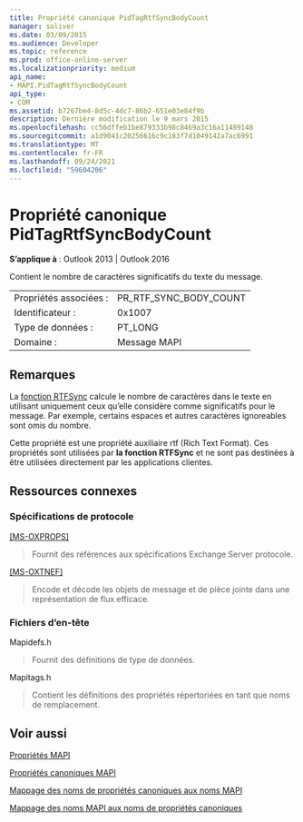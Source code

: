 ```yaml
---
title: Propriété canonique PidTagRtfSyncBodyCount
manager: soliver
ms.date: 03/09/2015
ms.audience: Developer
ms.topic: reference
ms.prod: office-online-server
ms.localizationpriority: medium
api_name:
- MAPI.PidTagRtfSyncBodyCount
api_type:
- COM
ms.assetid: b7267be4-8d5c-4dc7-86b2-651e03e84f9b
description: Dernière modification le 9 mars 2015
ms.openlocfilehash: cc56dffeb1be879333b98c8469a3c16a11489148
ms.sourcegitcommit: a1d9041c20256616c9c183f7d1049142a7ac6991
ms.translationtype: MT
ms.contentlocale: fr-FR
ms.lasthandoff: 09/24/2021
ms.locfileid: "59604206"
---
```

# <a name="pidtagrtfsyncbodycount-canonical-property"></a>Propriété canonique PidTagRtfSyncBodyCount

  
  
**S’applique à** : Outlook 2013 | Outlook 2016 
  
Contient le nombre de caractères significatifs du texte du message.
  
|||
|:-----|:-----|
|Propriétés associées :  <br/> |PR_RTF_SYNC_BODY_COUNT  <br/> |
|Identificateur :  <br/> |0x1007  <br/> |
|Type de données :  <br/> |PT_LONG  <br/> |
|Domaine :  <br/> |Message MAPI  <br/> |
   
## <a name="remarks"></a>Remarques

La [fonction RTFSync](rtfsync.md) calcule le nombre de caractères dans le texte en utilisant uniquement ceux qu’elle considère comme significatifs pour le message. Par exemple, certains espaces et autres caractères ignoreables sont omis du nombre. 
  
Cette propriété est une propriété auxiliaire rtf (Rich Text Format). Ces propriétés sont utilisées par **la fonction RTFSync** et ne sont pas destinées à être utilisées directement par les applications clientes. 
  
## <a name="related-resources"></a>Ressources connexes

### <a name="protocol-specifications"></a>Spécifications de protocole

[[MS-OXPROPS]](https://msdn.microsoft.com/library/f6ab1613-aefe-447d-a49c-18217230b148%28Office.15%29.aspx)
  
> Fournit des références aux spécifications Exchange Server protocole.
    
[[MS-OXTNEF]](https://msdn.microsoft.com/library/1f0544d7-30b7-4194-b58f-adc82f3763bb%28Office.15%29.aspx)
  
> Encode et décode les objets de message et de pièce jointe dans une représentation de flux efficace.
    
### <a name="header-files"></a>Fichiers d’en-tête

Mapidefs.h
  
> Fournit des définitions de type de données.
    
Mapitags.h
  
> Contient les définitions des propriétés répertoriées en tant que noms de remplacement.
    
## <a name="see-also"></a>Voir aussi



[Propriétés MAPI](mapi-properties.md)
  
[Propriétés canoniques MAPI](mapi-canonical-properties.md)
  
[Mappage des noms de propriétés canoniques aux noms MAPI](mapping-canonical-property-names-to-mapi-names.md)
  
[Mappage des noms MAPI aux noms de propriétés canoniques](mapping-mapi-names-to-canonical-property-names.md)

